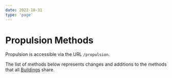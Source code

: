 ```yaml
---
date: 2022-10-31
type: 'page'
---
```


# Propulsion Methods

Propulsion is accessible via the URL `/propulsion`.

The list of methods below represents changes and additions to the methods that all [Buildings](/api/Buildings) share.
